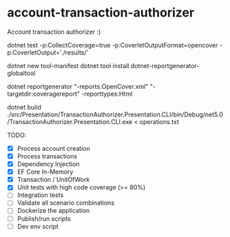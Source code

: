 # account-transaction-authorizer
Account transaction authorizer :)

dotnet test -p:CollectCoverage=true -p:CoverletOutputFormat=opencover -p:CoverletOutput='./results/'

dotnet new tool-manifest
dotnet tool install dotnet-reportgenerator-globaltool

dotnet reportgenerator "-reports:OpenCover.xml" "-targetdir:coveragereport" -reporttypes:Html

dotnet build
./src/Presentation/TransactionAuthorizer.Presentation.CLI/bin/Debug/net5.0/TransactionAuthorizer.Presentation.CLI.exe < operations.txt

TODO:
- [x] Process account creation
- [x] Process transactions
- [x] Dependency Injection
- [x] EF Core In-Memory
- [x] Transaction / UnitOfWork
- [x] Unit tests with high code coverage (>= 80%)
- [ ] Integration tests
- [ ] Validate all scenario combinations
- [ ] Dockerize the application
- [ ] Publish/run scripts
- [ ] Dev env script